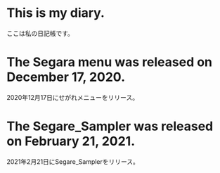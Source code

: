 # This is my diary.
ここは私の日記帳です。

# The Segara menu was released on December 17, 2020.
2020年12月17日にせがれメニューをリリース。

# The Segare_Sampler was released on February 21, 2021.
2021年2月21日にSegare_Samplerをリリース。
